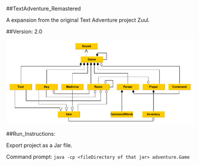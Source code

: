 ##TextAdventure_Remastered

A expansion from the original Text Adventure project Zuul.

##Version: 2.0

![](images/TextAdventureClassDiagram.png?raw=true)

##Run_Instructions:

Export project as a Jar file.

Command prompt: `java -cp <fileDirectory of that jar> adventure.Game`